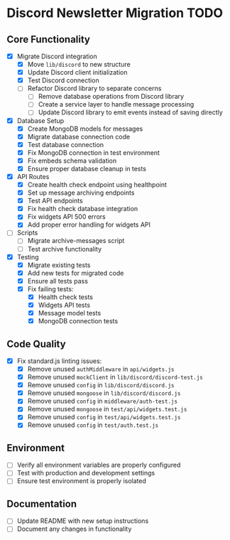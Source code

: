 # Discord Newsletter Migration TODO

## Core Functionality
- [x] Migrate Discord integration
  - [x] Move `lib/discord` to new structure
  - [x] Update Discord client initialization
  - [x] Test Discord connection
  - [ ] Refactor Discord library to separate concerns
    - [ ] Remove database operations from Discord library
    - [ ] Create a service layer to handle message processing
    - [ ] Update Discord library to emit events instead of saving directly

- [x] Database Setup
  - [x] Create MongoDB models for messages
  - [x] Migrate database connection code
  - [x] Test database connection
  - [x] Fix MongoDB connection in test environment
  - [x] Fix embeds schema validation
  - [x] Ensure proper database cleanup in tests

- [x] API Routes
  - [x] Create health check endpoint using healthpoint
  - [x] Set up message archiving endpoints
  - [x] Test API endpoints
  - [x] Fix health check database integration
  - [x] Fix widgets API 500 errors
  - [x] Add proper error handling for widgets API

- [ ] Scripts
  - [ ] Migrate archive-messages script
  - [ ] Test archive functionality

- [x] Testing
  - [x] Migrate existing tests
  - [x] Add new tests for migrated code
  - [x] Ensure all tests pass
  - [x] Fix failing tests:
    - [x] Health check tests
    - [x] Widgets API tests
    - [x] Message model tests
    - [x] MongoDB connection tests

## Code Quality
- [x] Fix standard.js linting issues:
  - [x] Remove unused `authMiddleware` in `api/widgets.js`
  - [x] Remove unused `mockClient` in `lib/discord/discord-test.js`
  - [x] Remove unused `config` in `lib/discord/discord.js`
  - [x] Remove unused `mongoose` in `lib/discord/discord.js`
  - [x] Remove unused `config` in `middleware/auth-test.js`
  - [x] Remove unused `mongoose` in `test/api/widgets.test.js`
  - [x] Remove unused `config` in `test/api/widgets.test.js`
  - [x] Remove unused `config` in `test/auth.test.js`

## Environment
- [ ] Verify all environment variables are properly configured
- [ ] Test with production and development settings
- [ ] Ensure test environment is properly isolated

## Documentation
- [ ] Update README with new setup instructions
- [ ] Document any changes in functionality 